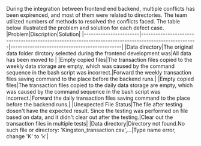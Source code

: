 During the integration between frontend end backend, multiple conflicts has been expirenced, and most of them were related to directories. The team utilized numbers of methods to resolved the conflicts faced. The table below illustrated the problem and solution for each defect case.
|Problem|Discription|Solution|
|-----------------------|-----------------------------------------------------------------------------------------------------|----------------------------------------------|
|Data directory|The original data folder dirctory selected during the frontend development was|All data has been moved to |
|Empty copied files|The transaction files copied to the weekly data storage are empty, which was caused by the command sequence in the bash script was incorrect.|Forward the weekly transaction files saving command to the place before the backend runs.|
|Empty copied files|The transaction files copied to the daily data storage are empty, which was caused by the command sequence in the bash script was incorrect.|Forward the daily transaction files saving command to the place before the backend runs.|
|Unexpected File Status|The file after testing dosen't have the expected result. Since the testing was performed on file based on data, and it didn't clear out after the testing.|Clear out the transaction files in multiple tests|
|Data directory|Directory not found.No such file or directory: 'Kingston_transaction.csv',...|Type name error, change 'K' to 'k'| 

